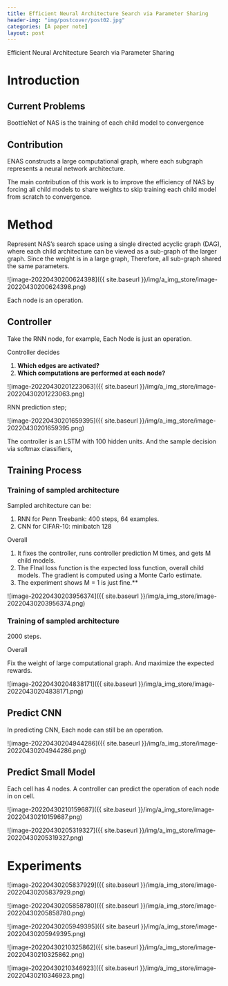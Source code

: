 ```yaml
---
title: Efficient Neural Architecture Search via Parameter Sharing
header-img: "img/postcover/post02.jpg"
categories: [A paper note]
layout: post
---
```


Efficient Neural Architecture Search via Parameter Sharing

# Introduction

## Current Problems

BoottleNet of NAS is the training of each child model to convergence

## Contribution

ENAS constructs a large computational graph, where each subgraph represents a neural network architecture.

The main contribution of this work is to improve the efficiency of NAS by forcing all child models to share weights to skip training each child model from scratch to convergence.

# Method

Represent NAS’s search space using a single directed acyclic graph (DAG), where each child architecture can be viewed as a sub-graph of the larger graph. Since the weight is in a large graph, Therefore, all sub-graph shared the same parameters.

![image-20220430200624398]({{ site.baseurl }}/img/a_img_store/image-20220430200624398.png)

Each node is an operation. 

## Controller

Take the RNN node, for example, Each Node is just an operation. 

Controller decides 

1. **Which edges are activated?**
2. **Which computations are performed at each node?**

![image-20220430201223063]({{ site.baseurl }}/img/a_img_store/image-20220430201223063.png)

RNN prediction step;

![image-20220430201659395]({{ site.baseurl }}/img/a_img_store/image-20220430201659395.png)

The controller is an LSTM with 100 hidden units. And the sample decision via softmax classifiers,

## Training Process

### Training of sampled architecture

Sampled architecture can be:

1. RNN for Penn Treebank:  400 steps, 64 examples. 
2. CNN for CIFAR-10:  minibatch 128

Overall

1. It fixes the controller, runs controller prediction M times, and gets M child models. 
2. The FInal loss function is the expected loss function, overall child models. The gradient is computed using a Monte Carlo estimate. 
3. The experiment shows M = 1 is just fine.** 

![image-20220430203956374]({{ site.baseurl }}/img/a_img_store/image-20220430203956374.png)

### Training of sampled architecture

2000 steps.

Overall

Fix the weight of large computational graph. And maximize the expected rewards.

![image-20220430204838171]({{ site.baseurl }}/img/a_img_store/image-20220430204838171.png)

## Predict CNN 

In predicting CNN, Each node can still be an operation. 

![image-20220430204944286]({{ site.baseurl }}/img/a_img_store/image-20220430204944286.png)

## Predict Small Model

Each cell has 4 nodes. A controller can predict the operation of each node in on cell. 

![image-20220430210159687]({{ site.baseurl }}/img/a_img_store/image-20220430210159687.png)

![image-20220430205319327]({{ site.baseurl }}/img/a_img_store/image-20220430205319327.png)

# Experiments

![image-20220430205837929]({{ site.baseurl }}/img/a_img_store/image-20220430205837929.png)

![image-20220430205858780]({{ site.baseurl }}/img/a_img_store/image-20220430205858780.png)

![image-20220430205949395]({{ site.baseurl }}/img/a_img_store/image-20220430205949395.png)

![image-20220430210325862]({{ site.baseurl }}/img/a_img_store/image-20220430210325862.png)

![image-20220430210346923]({{ site.baseurl }}/img/a_img_store/image-20220430210346923.png)

